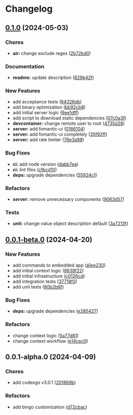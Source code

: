 # Changelog

## [0.1.0](https://github.com/bastean/bingo/compare/v0.0.1-beta.0...v0.1.0) (2024-05-03)

### Chores

- **air:** change exclude regex ([2b72bd0](https://github.com/bastean/bingo/commit/2b72bd0ea346825ed280a02107d23530194faf99))

### Documentation

- **readme:** update description ([829b42f](https://github.com/bastean/bingo/commit/829b42fbc8da48392b046d9b349567c54eae2367))

### New Features

- add acceptance tests ([64326db](https://github.com/bastean/bingo/commit/64326dbebb446ce6e4af5971569e212eea4eacf1))
- add binary optimization ([bb92cb8](https://github.com/bastean/bingo/commit/bb92cb8ef87f67a41f20ce1b5db3ea544a5865cf))
- add initial server logic ([6ee1dff](https://github.com/bastean/bingo/commit/6ee1dff3fd74b5f4ee7de7cb0086b6b1ba5103ca))
- add script to download static dependencies ([07c0a3f](https://github.com/bastean/bingo/commit/07c0a3fb22c64ae2eeae6d204726a232ea806836))
- **devcontainer:** change remote user to root ([4735d28](https://github.com/bastean/bingo/commit/4735d2896264c1253796f028ba5cccabca000fb0))
- **server:** add fomantic-ui ([0186104](https://github.com/bastean/bingo/commit/01861044383ac7e7beb5ecacfc92ad5df454de4f))
- **server:** add fomantic-ui completely ([35f92ff](https://github.com/bastean/bingo/commit/35f92ff7c5f63bfb9df2011af2376ff78cc3203e))
- **server:** add rate limiter ([76e3a98](https://github.com/bastean/bingo/commit/76e3a9870abe437706449653576d19ef7ddf1a31))

### Bug Fixes

- **ci:** add node version ([dabb7ea](https://github.com/bastean/bingo/commit/dabb7ea4f2cd8a0aaf31efaab694243d799458f6))
- **ci:** lint files ([cfbcd10](https://github.com/bastean/bingo/commit/cfbcd1046d854c45713bd54aad141e8112acc1ca))
- **deps:** upgrade dependencies ([55924c1](https://github.com/bastean/bingo/commit/55924c1b3c4cda87c589b3dbb39a826a8ce91b27))

### Refactors

- **server:** remove unnecessary components ([9063d57](https://github.com/bastean/bingo/commit/9063d573106e679af6b103f5db2c40a1eab50a91))

### Tests

- **unit:** change value object description default ([3a7213f](https://github.com/bastean/bingo/commit/3a7213f5e58eb20f5e9bdfcaafc4ee735b404e5c))

## [0.0.1-beta.0](https://github.com/bastean/bingo/compare/v0.0.1-alpha.0...v0.0.1-beta.0) (2024-04-20)

### New Features

- add commands to embedded app ([a1ee230](https://github.com/bastean/bingo/commit/a1ee23035b0adce3578f1c57da111786ba76b2a6))
- add initial context logic ([8638f22](https://github.com/bastean/bingo/commit/8638f224bfc608ad9518fa2f64f732a53b17cd03))
- add initial infrastructure ([c0126cd](https://github.com/bastean/bingo/commit/c0126cd0f6a9e3140649fa1479c0f507bf71f51c))
- add integration tests ([37718f0](https://github.com/bastean/bingo/commit/37718f026e4a4f833660b926b6f58363daecc431))
- add unit tests ([80b2b6f](https://github.com/bastean/bingo/commit/80b2b6fac173e2722f364c43c779743364b129fd))

### Bug Fixes

- **deps:** upgrade dependencies ([e285427](https://github.com/bastean/bingo/commit/e285427f6c46c2398692e3f10e48e73b70f13d86))

### Refactors

- change context logic ([5a77d81](https://github.com/bastean/bingo/commit/5a77d8141dcf21c2cdbdef06edbb9b89d7a97dbb))
- change context workflow ([e14cec0](https://github.com/bastean/bingo/commit/e14cec03e0bf79e9a80cc6a1002941bc6350f1e3))

## 0.0.1-alpha.0 (2024-04-09)

### Chores

- add codexgo v3.0.1 ([201869b](https://github.com/bastean/bingo/commit/201869b78d7af0eccb1ab2aad3529af86f77c3b9))

### Refactors

- add bingo customization ([d72cbac](https://github.com/bastean/bingo/commit/d72cbacd0a22dc7fa433d65da636b156f2ba89dc))
